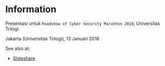 # Information

Presentasi untuk `Roadshow of Cyber Security Marathon 2018`, Universitas Trilogi.

Jakarta (Universitas Trilogi), 13 Januari 2018

See also at:

- [Slideshare](https://www.slideshare.net/xathrya/reverse-engineering-the-crash-course)